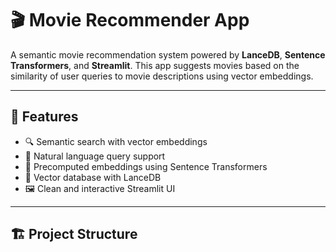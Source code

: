 # 🎬 Movie Recommender App

A semantic movie recommendation system powered by **LanceDB**, **Sentence Transformers**, and **Streamlit**. This app suggests movies based on the similarity of user queries to movie descriptions using vector embeddings.

---

## 🚀 Features

- 🔍 Semantic search with vector embeddings
- 💬 Natural language query support
- 🧠 Precomputed embeddings using Sentence Transformers
- 💾 Vector database with LanceDB
- 🖼️ Clean and interactive Streamlit UI

---

## 🏗️ Project Structure

